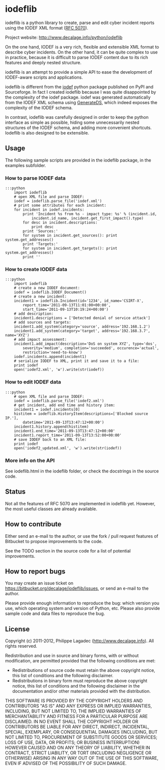 iodeflib
========

iodeflib is a python library to create, parse and edit cyber incident reports 
using the IODEF XML format ([RFC 5070](http://www.ietf.org/rfc/rfc5070.txt)).

Project website: <http://www.decalage.info/python/iodeflib>

On the one hand, IODEF is a very rich, flexible and extensible XML format to 
describe cyber incidents. 
On the other hand, it can be quite complex to use in practice, because it is 
difficult to parse IODEF content due to its rich features and deeply nested 
structure.

iodeflib is an attempt to provide a simple API to ease the development of 
IODEF-aware scripts and applications.

iodeflib is different from the [iodef](http://pypi.python.org/pypi/iodef) 
python package published on PyPI and Sourceforge. In fact I created iodeflib 
because I was quite disappointed by the complexity of the iodef package. iodef 
was generated automatically from the IODEF XML schema using 
[GenerateDS](http://www.rexx.com/~dkuhlman/generateDS.html), which indeed 
exposes the complexity of the IODEF schema. 

In contrast, iodeflib was 
carefully designed in order to keep the python interface as simple as possible,
 hiding some unnecessarily nested structures of the IODEF schema, and adding 
more convenient shortcuts. Iodeflib is also designed to be extensible.

Usage
-----

The following sample scripts are provided in the iodeflib package, in the examples subfolder.

### How to parse IODEF data

	:::python
        import iodeflib
        # open XML file and parse IODEF:
        iodef = iodeflib.parse_file('iodef.xml')
        # print some attributes for each incident:
        for incident in iodef.incidents:
            print 'Incident %s from %s - impact type: %s' % (incident.id,
                incident.id_name, incident.get_first_impact().type)
            for desc in incident.descriptions:
                print desc
            print 'Sources:'
            for system in incident.get_sources(): print system.get_addresses()
            print 'Targets:'
            for system in incident.get_targets(): print system.get_addresses()
            print ''
        	

### How to create IODEF data

	:::python
        import iodeflib
        # create a new IODEF document:
        iodef = iodeflib.IODEF_Document()
        # create a new incident:
        incident1 = iodeflib.Incident(id='1234', id_name='CSIRT-X',
            report_time='2011-09-13T11:01:00+00:00',
            start_time='2011-09-13T10:19:24+00:00')
        # add description:
        incident1.descriptions = ['Detected denial of service attack']
        # add sources and targets:
        incident1.add_system(category='source', address='192.168.1.2')
        incident1.add_system(category='target', address='192.168.3.7', name='XYZ')
        # add impact assessment:
        incident1.add_impact(description='DoS on system XYZ', type='dos',
            severity='medium', completion='succeeded', occurence='actual',
            restriction='need-to-know')
        iodef.incidents.append(incident1)
        # serialize IODEF to XML, print it and save it to a file:
        print iodef
        open('iodef2.xml', 'w').write(str(iodef))

        	

### How to edit IODEF data

	:::python
        # open XML file and parse IODEF:
        iodef = iodeflib.parse_file('iodef2.xml')
        # get incident, add end time and history item:
        incident1 = iodef.incidents[0]
        histitem = iodeflib.HistoryItem(descriptions=['Blocked source IP.'],
            datetime='2011-09-13T13:47:12+00:00')
        incident1.history.append(histitem)
        incident1.end_time='2011-09-13T13:47:12+00:00'
        incident1.report_time='2011-09-13T13:52:00+00:00'
        # save IODEF back to an XML file:
        print iodef
        open('iodef2_updated.xml', 'w').write(str(iodef))
        		
### More info on the API

See iodeflib.html in the iodeflib folder, or check the docstrings in the source code.


Status
------

Not all the features of RFC 5070 are implemented in iodeflib yet. However, the most useful 
classes are already available.

How to contribute
-----------------

Either send an e-mail to the author, or use the fork / pull request features of
Bitbucket to propose improvements to the code.

See the TODO section in the source code for a list of potential improvements.

How to report bugs
------------------

You may create an issue ticket on 
<https://bitbucket.org/decalage/iodeflib/issues>, or send an e-mail to the 
author.

Please provide enough information to reproduce the bug: which version you use,
which operating system and version of Python, etc. Please also provide sample
code and data files to reproduce the bug.

License
-------

Copyright (c) 2011-2012, Philippe Lagadec (<http://www.decalage.info>).
All rights reserved.

Redistribution and use in source and binary forms, with or without modification,
are permitted provided that the following conditions are met:

 * Redistributions of source code must retain the above copyright notice, this
   list of conditions and the following disclaimer.
 * Redistributions in binary form must reproduce the above copyright notice,
   this list of conditions and the following disclaimer in the documentation
   and/or other materials provided with the distribution.

THIS SOFTWARE IS PROVIDED BY THE COPYRIGHT HOLDERS AND CONTRIBUTORS "AS IS" AND
ANY EXPRESS OR IMPLIED WARRANTIES, INCLUDING, BUT NOT LIMITED TO, THE IMPLIED
WARRANTIES OF MERCHANTABILITY AND FITNESS FOR A PARTICULAR PURPOSE ARE
DISCLAIMED. IN NO EVENT SHALL THE COPYRIGHT HOLDER OR CONTRIBUTORS BE LIABLE
FOR ANY DIRECT, INDIRECT, INCIDENTAL, SPECIAL, EXEMPLARY, OR CONSEQUENTIAL
DAMAGES (INCLUDING, BUT NOT LIMITED TO, PROCUREMENT OF SUBSTITUTE GOODS OR
SERVICES; LOSS OF USE, DATA, OR PROFITS; OR BUSINESS INTERRUPTION) HOWEVER
CAUSED AND ON ANY THEORY OF LIABILITY, WHETHER IN CONTRACT, STRICT LIABILITY,
OR TORT (INCLUDING NEGLIGENCE OR OTHERWISE) ARISING IN ANY WAY OUT OF THE USE
OF THIS SOFTWARE, EVEN IF ADVISED OF THE POSSIBILITY OF SUCH DAMAGE.
